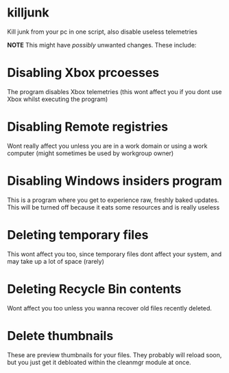 # killjunk
Kill junk from your pc in one script, also disable useless telemetries

**NOTE**
This might have *possibly* unwanted changes. These include:

# Disabling Xbox prcoesses
The program disables Xbox telemetries (this wont affect you if you dont use Xbox whilst executing the program)
# Disabling Remote registries
Wont really affect you unless you are in a work domain or using a work computer (might sometimes be used by workgroup owner)
# Disabling Windows insiders program
This is a program where you get to experience raw, freshly baked updates. This will be turned off because it eats some resources and is really useless
# Deleting temporary files
This wont affect you too, since temporary files dont affect your system, and may take up a lot of space (rarely)
# Deleting Recycle Bin contents
Wont affect you too unless you wanna recover old files recently deleted.
# Delete thumbnails
These are preview thumbnails for your files. They probably will reload soon, but you just get it debloated within the cleanmgr module at once.
